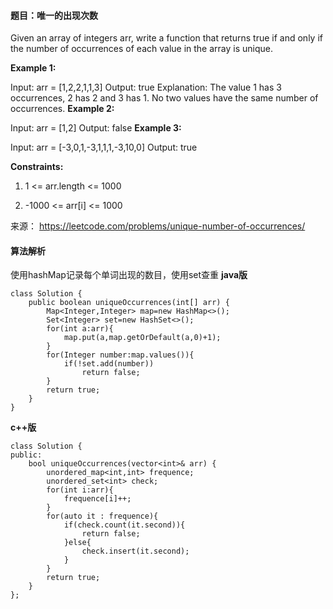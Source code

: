 #### 题目：唯一的出现次数
Given an array of integers arr, write a function that returns true if and only if the number of occurrences of each value in the array is unique.

**Example 1:**

Input: arr = [1,2,2,1,1,3]
Output: true
Explanation: The value 1 has 3 occurrences, 2 has 2 and 3 has 1. No two values have the same number of occurrences.
**Example 2:**

Input: arr = [1,2]
Output: false
**Example 3:**

Input: arr = [-3,0,1,-3,1,1,1,-3,10,0]
Output: true
 

**Constraints:**

1. 1 <= arr.length <= 1000

2. -1000 <= arr[i] <= 1000



来源： https://leetcode.com/problems/unique-number-of-occurrences/


#### 算法解析
使用hashMap记录每个单词出现的数目，使用set查重
**java版**
```
class Solution {
    public boolean uniqueOccurrences(int[] arr) {
        Map<Integer,Integer> map=new HashMap<>();
        Set<Integer> set=new HashSet<>();
        for(int a:arr){
            map.put(a,map.getOrDefault(a,0)+1);
        }
        for(Integer number:map.values()){
            if(!set.add(number))
                return false;
        }
        return true;
    }
}
```
**c++版**
```
class Solution {
public:
    bool uniqueOccurrences(vector<int>& arr) {
        unordered_map<int,int> frequence;
        unordered_set<int> check;
        for(int i:arr){
            frequence[i]++;
        }
        for(auto it : frequence){
            if(check.count(it.second)){
                return false;
            }else{
                check.insert(it.second);
            }
        }
        return true;
    }
};
```
